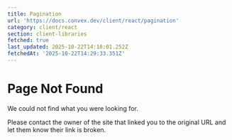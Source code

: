 ```yaml
---
title: Pagination
url: 'https://docs.convex.dev/client/react/pagination'
category: client/react
section: client-libraries
fetched: true
last_updated: 2025-10-22T14:18:01.252Z
fetchedAt: '2025-10-22T14:29:33.351Z'
---
```

# Page Not Found

We could not find what you were looking for.

Please contact the owner of the site that linked you to the original URL and let them know their link is broken.
